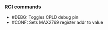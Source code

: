 ### RCI commands
 - #DEBG: Toggles CPLD debug pin
 - #CONF<addr><value>: Sets MAX2769 register addr to value
